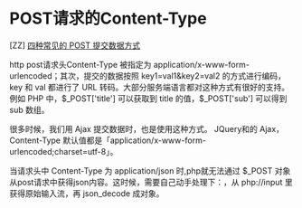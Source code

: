 # POST请求的Content-Type
[ZZ] [四种常见的 POST 提交数据方式](https://imququ.com/post/four-ways-to-post-data-in-http.html)

http post请求头Content-Type 被指定为 application/x-www-form-urlencoded；其次，提交的数据按照 key1=val1&key2=val2 的方式进行编码，key 和 val 都进行了 URL 转码。大部分服务端语言都对这种方式有很好的支持。例如 PHP 中，\$\_POST['title'] 可以获取到 title 的值，\$\_POST['sub'] 可以得到 sub 数组。

很多时候，我们用 Ajax 提交数据时，也是使用这种方式。 JQuery和的 Ajax，Content-Type 默认值都是「application/x-www-form-urlencoded;charset=utf-8」。

当请求头中 Content-Type 为 application/json 时,php就无法通过 \$\_POST 对象从post请求中获得json内容。这时候，需要自己动手处理下：，从 php://input 里获得原始输入流，再 json_decode 成对象。
